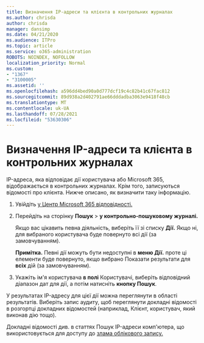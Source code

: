 ```yaml
---
title: Визначення IP-адреси та клієнта в контрольних журналах
ms.author: chrisda
author: chrisda
manager: dansimp
ms.date: 04/21/2020
ms.audience: ITPro
ms.topic: article
ms.service: o365-administration
ROBOTS: NOINDEX, NOFOLLOW
localization_priority: Normal
ms.custom:
- "1367"
- "3100005"
ms.assetid: ''
ms.openlocfilehash: a596dd4bed90a0d777dcf19c4c82b41c67fac812
ms.sourcegitcommit: 89d938a2d402791ae66dddadba3063e9418f48cb
ms.translationtype: MT
ms.contentlocale: uk-UA
ms.lasthandoff: 07/28/2021
ms.locfileid: "53630306"
---
```

# <a name="identify-ip-address-and-client-in-audit-logs"></a>Визначення IP-адреси та клієнта в контрольних журналах

IP-адреса, яка відповідає дії користувача або Microsoft 365, відображається в контрольних журналах. Крім того, записуються відомості про клієнта. Нижче описано, як визначити таку інформацію.

1. Увійдіть [у Центр Microsoft 365 відповідності.](https://protection.office.com/)

2. Перейдіть на сторінку **Пошук**  >  **у контрольно-пошуковому журналі.**

   Якщо вас цікавить певна діяльність, виберіть її зі списку **Дії.** Якщо ні, для вибраного користувача буде повернуто всі дії (за замовчуванням).

   **Примітка.** Певні дії можуть бути недоступні в **меню Дії.** проте ці елементи буде повернуто, якщо вибрано Показати результати для **всіх** дій (за замовчуванням).

3. Укажіть ім'я користувача **в полі** Користувачі, виберіть відповідний діапазон дат для дії, а потім натисніть **кнопку Пошук**.

У результатах IP-адресу для цієї дії можна переглянути в області результатів. Виберіть запис аудиту, щоб  переглянути докладні відомості в розгортці докладних відомостей (наприклад, Клієнт, користувач, який виконав дію тощо).

Докладні відомості див. в статтях Пошук IP-адреси комп'ютера, що використовується для доступу до [злама облікового запису.](/microsoft-365/compliance/auditing-troubleshooting-scenarios#find-the-ip-address-of-the-computer-used-to-access-a-compromised-account)
